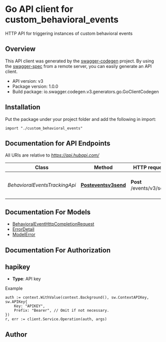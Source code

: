 # Go API client for custom_behavioral_events

HTTP API for triggering instances of custom behavioral events

## Overview
This API client was generated by the [swagger-codegen](https://github.com/swagger-api/swagger-codegen) project.  By using the [swagger-spec](https://github.com/swagger-api/swagger-spec) from a remote server, you can easily generate an API client.

- API version: v3
- Package version: 1.0.0
- Build package: io.swagger.codegen.v3.generators.go.GoClientCodegen

## Installation
Put the package under your project folder and add the following in import:
```golang
import "./custom_behavioral_events"
```

## Documentation for API Endpoints

All URIs are relative to *https://api.hubapi.com/*

Class | Method | HTTP request | Description
------------ | ------------- | ------------- | -------------
*BehavioralEventsTrackingApi* | [**Posteventsv3send**](docs/BehavioralEventsTrackingApi.md#posteventsv3send) | **Post** /events/v3/send | Sends Custom Behavioral Event

## Documentation For Models

 - [BehavioralEventHttpCompletionRequest](docs/BehavioralEventHttpCompletionRequest.md)
 - [ErrorDetail](docs/ErrorDetail.md)
 - [ModelError](docs/ModelError.md)

## Documentation For Authorization

## hapikey
- **Type**: API key 

Example
```golang
auth := context.WithValue(context.Background(), sw.ContextAPIKey, sw.APIKey{
	Key: "APIKEY",
	Prefix: "Bearer", // Omit if not necessary.
})
r, err := client.Service.Operation(auth, args)
```

## Author


